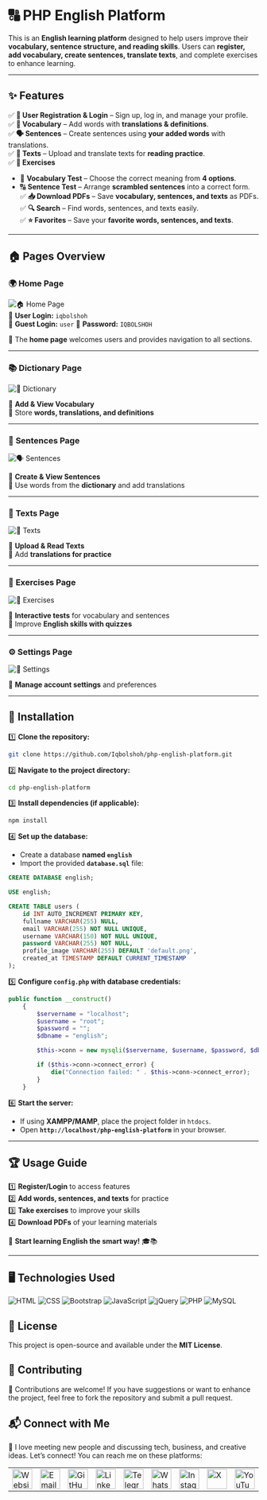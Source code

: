 # 🔠 PHP English Platform

This is an **English learning platform** designed to help users improve their **vocabulary, sentence structure, and reading skills**. Users can **register, add vocabulary, create sentences, translate texts**, and complete exercises to enhance learning.  

---

## ✨ **Features**  

✅ **📝 User Registration & Login** – Sign up, log in, and manage your profile.  
✅ **📖 Vocabulary** – Add words with **translations & definitions**.  
✅ **🗣 Sentences** – Create sentences using **your added words** with translations.  
✅ **📜 Texts** – Upload and translate texts for **reading practice**.  
✅ **🧩 Exercises**  
   - 🎯 **Vocabulary Test** – Choose the correct meaning from **4 options**.  
   - 🔠 **Sentence Test** – Arrange **scrambled sentences** into a correct form.  
✅ **📥 Download PDFs** – Save **vocabulary, sentences, and texts** as PDFs.  
✅ **🔍 Search** – Find words, sentences, and texts easily.  
✅ **⭐ Favorites** – Save your **favorite words, sentences, and texts**.  

---

## 🏠 **Pages Overview**  

### 🌍 **Home Page**  
![🏠 Home Page](./src/images/home.png)  
👤 **User Login:** `iqbolshoh`  
👤 **Guest Login:** `user` 
🔐 **Password:** `IQBOLSHOH` 

📌 The **home page** welcomes users and provides navigation to all sections.  

---

### 📚 **Dictionary Page**  
![📖 Dictionary](./src/images/dictionary.png)  

📌 **Add & View Vocabulary**  
📌 Store **words, translations, and definitions**  

---

### 📝 **Sentences Page**  
![🗣 Sentences](./src/images/sentences.png)  

📌 **Create & View Sentences**  
📌 Use words from the **dictionary** and add translations  

---

### 📜 **Texts Page**  
![📄 Texts](./src/images/texts.png)  

📌 **Upload & Read Texts**  
📌 Add **translations for practice**  

---

### 🎯 **Exercises Page**  
![🧩 Exercises](./src/images/exercise.png)  

📌 **Interactive tests** for vocabulary and sentences  
📌 Improve **English skills with quizzes**  

---

### ⚙ **Settings Page**  
![🔧 Settings](./src/images/settings.png)  

📌 **Manage account settings** and preferences  

---

## 🚀 **Installation**  

1️⃣ **Clone the repository:**  

```bash
git clone https://github.com/Iqbolshoh/php-english-platform.git
```

2️⃣ **Navigate to the project directory:**  

```bash
cd php-english-platform
```

3️⃣ **Install dependencies (if applicable):**  

```bash
npm install
```

4️⃣ **Set up the database:**  

- Create a database **named `english`**  
- Import the provided **`database.sql`** file:  

```sql
CREATE DATABASE english;

USE english;

CREATE TABLE users (
    id INT AUTO_INCREMENT PRIMARY KEY,
    fullname VARCHAR(255) NULL,
    email VARCHAR(255) NOT NULL UNIQUE,
    username VARCHAR(150) NOT NULL UNIQUE,
    password VARCHAR(255) NOT NULL,
    profile_image VARCHAR(255) DEFAULT 'default.png',
    created_at TIMESTAMP DEFAULT CURRENT_TIMESTAMP
);
```

5️⃣ **Configure `config.php` with database credentials:**  

```php
public function __construct()
    {
        $servername = "localhost";
        $username = "root";
        $password = "";
        $dbname = "english";

        $this->conn = new mysqli($servername, $username, $password, $dbname);

        if ($this->conn->connect_error) {
            die("Connection failed: " . $this->conn->connect_error);
        }
    }
```

6️⃣ **Start the server:**  

- If using **XAMPP/MAMP**, place the project folder in `htdocs`.  
- Open **`http://localhost/php-english-platform`** in your browser.  

---

## 🏆 **Usage Guide**  

1️⃣ **Register/Login** to access features  
2️⃣ **Add words, sentences, and texts** for practice  
3️⃣ **Take exercises** to improve your skills  
4️⃣ **Download PDFs** of your learning materials  

🚀 **Start learning English the smart way!** 🎓📚

---

## 🖥 Technologies Used
![HTML](https://img.shields.io/badge/HTML-%23E34F26.svg?style=for-the-badge&logo=html5&logoColor=white)
![CSS](https://img.shields.io/badge/CSS-%231572B6.svg?style=for-the-badge&logo=css3&logoColor=white)
![Bootstrap](https://img.shields.io/badge/Bootstrap-%23563D7C.svg?style=for-the-badge&logo=bootstrap&logoColor=white)
![JavaScript](https://img.shields.io/badge/JavaScript-%23F7DF1C.svg?style=for-the-badge&logo=javascript&logoColor=black)
![jQuery](https://img.shields.io/badge/jQuery-%230e76a8.svg?style=for-the-badge&logo=jquery&logoColor=white)
![PHP](https://img.shields.io/badge/PHP-%23777BB4.svg?style=for-the-badge&logo=php&logoColor=white)
![MySQL](https://img.shields.io/badge/MySQL-%234479A1.svg?style=for-the-badge&logo=mysql&logoColor=white)

## 📜 License
This project is open-source and available under the **MIT License**.

## 🤝 Contributing  
🎯 Contributions are welcome! If you have suggestions or want to enhance the project, feel free to fork the repository and submit a pull request.

## 📬 Connect with Me  
💬 I love meeting new people and discussing tech, business, and creative ideas. Let’s connect! You can reach me on these platforms:

<div align="center">
  <table>
    <tr>
      <td>
        <a href="https://iqbolshoh.uz" target="_blank">
          <img src="https://img.icons8.com/color/48/domain.png" 
               height="40" width="40" alt="Website" title="Website" />
        </a>
      </td>
      <td>
        <a href="mailto:iilhomjonov777@gmail.com" target="_blank">
          <img src="https://github.com/gayanvoice/github-active-users-monitor/blob/master/public/images/icons/gmail.svg"
               height="40" width="40" alt="Email" title="Email" />
        </a>
      </td>
      <td>
        <a href="https://github.com/iqbolshoh" target="_blank">
          <img src="https://raw.githubusercontent.com/rahuldkjain/github-profile-readme-generator/master/src/images/icons/Social/github.svg"
               height="40" width="40" alt="GitHub" title="GitHub" />
        </a>
      </td>
      <td>
        <a href="https://www.linkedin.com/in/iqbolshoh/" target="_blank">
          <img src="https://github.com/gayanvoice/github-active-users-monitor/blob/master/public/images/icons/linkedin.svg"
               height="40" width="40" alt="LinkedIn" title="LinkedIn" />
        </a>
      </td>
      <td>
        <a href="https://t.me/iqbolshoh_777" target="_blank">
          <img src="https://github.com/gayanvoice/github-active-users-monitor/blob/master/public/images/icons/telegram.svg"
               height="40" width="40" alt="Telegram" title="Telegram" />
        </a>
      </td>
      <td>
        <a href="https://wa.me/998997799333" target="_blank">
          <img src="https://github.com/gayanvoice/github-active-users-monitor/blob/master/public/images/icons/whatsapp.svg"
               height="40" width="40" alt="WhatsApp" title="WhatsApp" />
        </a>
      </td>
      <td>
        <a href="https://instagram.com/iqbolshoh_777" target="_blank">
          <img src="https://raw.githubusercontent.com/rahuldkjain/github-profile-readme-generator/master/src/images/icons/Social/instagram.svg"
               height="40" width="40" alt="Instagram" title="Instagram" />
        </a>
      </td>
      <td>
        <a href="https://x.com/iqbolshoh_777" target="_blank">
          <img src="https://img.shields.io/badge/X-000000?style=for-the-badge&logo=x&logoColor=white"
               height="40" width="40" alt="X" title="X (Twitter)" />
        </a>
      </td>
      <td>
        <a href="https://www.youtube.com/@Iqbolshoh_777" target="_blank">
          <img src="https://raw.githubusercontent.com/rahuldkjain/github-profile-readme-generator/master/src/images/icons/Social/youtube.svg"
               height="40" width="40" alt="YouTube" title="YouTube" />
        </a>
      </td>
    </tr>
  </table>
</div>
